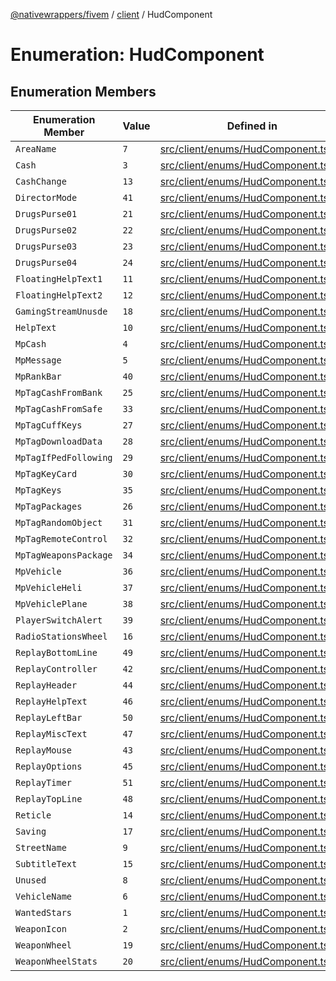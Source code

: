 [@nativewrappers/fivem](../../README.md) / [client](../README.md) / HudComponent

# Enumeration: HudComponent

## Enumeration Members

| Enumeration Member | Value | Defined in |
| ------ | ------ | ------ |
| `AreaName` | `7` | [src/client/enums/HudComponent.ts:8](https://github.com/nativewrappers/fivem/blob/9c9296849bd5d47a19ca095df40cd4686e165154/src/client/enums/HudComponent.ts#L8) |
| `Cash` | `3` | [src/client/enums/HudComponent.ts:4](https://github.com/nativewrappers/fivem/blob/9c9296849bd5d47a19ca095df40cd4686e165154/src/client/enums/HudComponent.ts#L4) |
| `CashChange` | `13` | [src/client/enums/HudComponent.ts:14](https://github.com/nativewrappers/fivem/blob/9c9296849bd5d47a19ca095df40cd4686e165154/src/client/enums/HudComponent.ts#L14) |
| `DirectorMode` | `41` | [src/client/enums/HudComponent.ts:42](https://github.com/nativewrappers/fivem/blob/9c9296849bd5d47a19ca095df40cd4686e165154/src/client/enums/HudComponent.ts#L42) |
| `DrugsPurse01` | `21` | [src/client/enums/HudComponent.ts:22](https://github.com/nativewrappers/fivem/blob/9c9296849bd5d47a19ca095df40cd4686e165154/src/client/enums/HudComponent.ts#L22) |
| `DrugsPurse02` | `22` | [src/client/enums/HudComponent.ts:23](https://github.com/nativewrappers/fivem/blob/9c9296849bd5d47a19ca095df40cd4686e165154/src/client/enums/HudComponent.ts#L23) |
| `DrugsPurse03` | `23` | [src/client/enums/HudComponent.ts:24](https://github.com/nativewrappers/fivem/blob/9c9296849bd5d47a19ca095df40cd4686e165154/src/client/enums/HudComponent.ts#L24) |
| `DrugsPurse04` | `24` | [src/client/enums/HudComponent.ts:25](https://github.com/nativewrappers/fivem/blob/9c9296849bd5d47a19ca095df40cd4686e165154/src/client/enums/HudComponent.ts#L25) |
| `FloatingHelpText1` | `11` | [src/client/enums/HudComponent.ts:12](https://github.com/nativewrappers/fivem/blob/9c9296849bd5d47a19ca095df40cd4686e165154/src/client/enums/HudComponent.ts#L12) |
| `FloatingHelpText2` | `12` | [src/client/enums/HudComponent.ts:13](https://github.com/nativewrappers/fivem/blob/9c9296849bd5d47a19ca095df40cd4686e165154/src/client/enums/HudComponent.ts#L13) |
| `GamingStreamUnusde` | `18` | [src/client/enums/HudComponent.ts:19](https://github.com/nativewrappers/fivem/blob/9c9296849bd5d47a19ca095df40cd4686e165154/src/client/enums/HudComponent.ts#L19) |
| `HelpText` | `10` | [src/client/enums/HudComponent.ts:11](https://github.com/nativewrappers/fivem/blob/9c9296849bd5d47a19ca095df40cd4686e165154/src/client/enums/HudComponent.ts#L11) |
| `MpCash` | `4` | [src/client/enums/HudComponent.ts:5](https://github.com/nativewrappers/fivem/blob/9c9296849bd5d47a19ca095df40cd4686e165154/src/client/enums/HudComponent.ts#L5) |
| `MpMessage` | `5` | [src/client/enums/HudComponent.ts:6](https://github.com/nativewrappers/fivem/blob/9c9296849bd5d47a19ca095df40cd4686e165154/src/client/enums/HudComponent.ts#L6) |
| `MpRankBar` | `40` | [src/client/enums/HudComponent.ts:41](https://github.com/nativewrappers/fivem/blob/9c9296849bd5d47a19ca095df40cd4686e165154/src/client/enums/HudComponent.ts#L41) |
| `MpTagCashFromBank` | `25` | [src/client/enums/HudComponent.ts:26](https://github.com/nativewrappers/fivem/blob/9c9296849bd5d47a19ca095df40cd4686e165154/src/client/enums/HudComponent.ts#L26) |
| `MpTagCashFromSafe` | `33` | [src/client/enums/HudComponent.ts:34](https://github.com/nativewrappers/fivem/blob/9c9296849bd5d47a19ca095df40cd4686e165154/src/client/enums/HudComponent.ts#L34) |
| `MpTagCuffKeys` | `27` | [src/client/enums/HudComponent.ts:28](https://github.com/nativewrappers/fivem/blob/9c9296849bd5d47a19ca095df40cd4686e165154/src/client/enums/HudComponent.ts#L28) |
| `MpTagDownloadData` | `28` | [src/client/enums/HudComponent.ts:29](https://github.com/nativewrappers/fivem/blob/9c9296849bd5d47a19ca095df40cd4686e165154/src/client/enums/HudComponent.ts#L29) |
| `MpTagIfPedFollowing` | `29` | [src/client/enums/HudComponent.ts:30](https://github.com/nativewrappers/fivem/blob/9c9296849bd5d47a19ca095df40cd4686e165154/src/client/enums/HudComponent.ts#L30) |
| `MpTagKeyCard` | `30` | [src/client/enums/HudComponent.ts:31](https://github.com/nativewrappers/fivem/blob/9c9296849bd5d47a19ca095df40cd4686e165154/src/client/enums/HudComponent.ts#L31) |
| `MpTagKeys` | `35` | [src/client/enums/HudComponent.ts:36](https://github.com/nativewrappers/fivem/blob/9c9296849bd5d47a19ca095df40cd4686e165154/src/client/enums/HudComponent.ts#L36) |
| `MpTagPackages` | `26` | [src/client/enums/HudComponent.ts:27](https://github.com/nativewrappers/fivem/blob/9c9296849bd5d47a19ca095df40cd4686e165154/src/client/enums/HudComponent.ts#L27) |
| `MpTagRandomObject` | `31` | [src/client/enums/HudComponent.ts:32](https://github.com/nativewrappers/fivem/blob/9c9296849bd5d47a19ca095df40cd4686e165154/src/client/enums/HudComponent.ts#L32) |
| `MpTagRemoteControl` | `32` | [src/client/enums/HudComponent.ts:33](https://github.com/nativewrappers/fivem/blob/9c9296849bd5d47a19ca095df40cd4686e165154/src/client/enums/HudComponent.ts#L33) |
| `MpTagWeaponsPackage` | `34` | [src/client/enums/HudComponent.ts:35](https://github.com/nativewrappers/fivem/blob/9c9296849bd5d47a19ca095df40cd4686e165154/src/client/enums/HudComponent.ts#L35) |
| `MpVehicle` | `36` | [src/client/enums/HudComponent.ts:37](https://github.com/nativewrappers/fivem/blob/9c9296849bd5d47a19ca095df40cd4686e165154/src/client/enums/HudComponent.ts#L37) |
| `MpVehicleHeli` | `37` | [src/client/enums/HudComponent.ts:38](https://github.com/nativewrappers/fivem/blob/9c9296849bd5d47a19ca095df40cd4686e165154/src/client/enums/HudComponent.ts#L38) |
| `MpVehiclePlane` | `38` | [src/client/enums/HudComponent.ts:39](https://github.com/nativewrappers/fivem/blob/9c9296849bd5d47a19ca095df40cd4686e165154/src/client/enums/HudComponent.ts#L39) |
| `PlayerSwitchAlert` | `39` | [src/client/enums/HudComponent.ts:40](https://github.com/nativewrappers/fivem/blob/9c9296849bd5d47a19ca095df40cd4686e165154/src/client/enums/HudComponent.ts#L40) |
| `RadioStationsWheel` | `16` | [src/client/enums/HudComponent.ts:17](https://github.com/nativewrappers/fivem/blob/9c9296849bd5d47a19ca095df40cd4686e165154/src/client/enums/HudComponent.ts#L17) |
| `ReplayBottomLine` | `49` | [src/client/enums/HudComponent.ts:50](https://github.com/nativewrappers/fivem/blob/9c9296849bd5d47a19ca095df40cd4686e165154/src/client/enums/HudComponent.ts#L50) |
| `ReplayController` | `42` | [src/client/enums/HudComponent.ts:43](https://github.com/nativewrappers/fivem/blob/9c9296849bd5d47a19ca095df40cd4686e165154/src/client/enums/HudComponent.ts#L43) |
| `ReplayHeader` | `44` | [src/client/enums/HudComponent.ts:45](https://github.com/nativewrappers/fivem/blob/9c9296849bd5d47a19ca095df40cd4686e165154/src/client/enums/HudComponent.ts#L45) |
| `ReplayHelpText` | `46` | [src/client/enums/HudComponent.ts:47](https://github.com/nativewrappers/fivem/blob/9c9296849bd5d47a19ca095df40cd4686e165154/src/client/enums/HudComponent.ts#L47) |
| `ReplayLeftBar` | `50` | [src/client/enums/HudComponent.ts:51](https://github.com/nativewrappers/fivem/blob/9c9296849bd5d47a19ca095df40cd4686e165154/src/client/enums/HudComponent.ts#L51) |
| `ReplayMiscText` | `47` | [src/client/enums/HudComponent.ts:48](https://github.com/nativewrappers/fivem/blob/9c9296849bd5d47a19ca095df40cd4686e165154/src/client/enums/HudComponent.ts#L48) |
| `ReplayMouse` | `43` | [src/client/enums/HudComponent.ts:44](https://github.com/nativewrappers/fivem/blob/9c9296849bd5d47a19ca095df40cd4686e165154/src/client/enums/HudComponent.ts#L44) |
| `ReplayOptions` | `45` | [src/client/enums/HudComponent.ts:46](https://github.com/nativewrappers/fivem/blob/9c9296849bd5d47a19ca095df40cd4686e165154/src/client/enums/HudComponent.ts#L46) |
| `ReplayTimer` | `51` | [src/client/enums/HudComponent.ts:52](https://github.com/nativewrappers/fivem/blob/9c9296849bd5d47a19ca095df40cd4686e165154/src/client/enums/HudComponent.ts#L52) |
| `ReplayTopLine` | `48` | [src/client/enums/HudComponent.ts:49](https://github.com/nativewrappers/fivem/blob/9c9296849bd5d47a19ca095df40cd4686e165154/src/client/enums/HudComponent.ts#L49) |
| `Reticle` | `14` | [src/client/enums/HudComponent.ts:15](https://github.com/nativewrappers/fivem/blob/9c9296849bd5d47a19ca095df40cd4686e165154/src/client/enums/HudComponent.ts#L15) |
| `Saving` | `17` | [src/client/enums/HudComponent.ts:18](https://github.com/nativewrappers/fivem/blob/9c9296849bd5d47a19ca095df40cd4686e165154/src/client/enums/HudComponent.ts#L18) |
| `StreetName` | `9` | [src/client/enums/HudComponent.ts:10](https://github.com/nativewrappers/fivem/blob/9c9296849bd5d47a19ca095df40cd4686e165154/src/client/enums/HudComponent.ts#L10) |
| `SubtitleText` | `15` | [src/client/enums/HudComponent.ts:16](https://github.com/nativewrappers/fivem/blob/9c9296849bd5d47a19ca095df40cd4686e165154/src/client/enums/HudComponent.ts#L16) |
| `Unused` | `8` | [src/client/enums/HudComponent.ts:9](https://github.com/nativewrappers/fivem/blob/9c9296849bd5d47a19ca095df40cd4686e165154/src/client/enums/HudComponent.ts#L9) |
| `VehicleName` | `6` | [src/client/enums/HudComponent.ts:7](https://github.com/nativewrappers/fivem/blob/9c9296849bd5d47a19ca095df40cd4686e165154/src/client/enums/HudComponent.ts#L7) |
| `WantedStars` | `1` | [src/client/enums/HudComponent.ts:2](https://github.com/nativewrappers/fivem/blob/9c9296849bd5d47a19ca095df40cd4686e165154/src/client/enums/HudComponent.ts#L2) |
| `WeaponIcon` | `2` | [src/client/enums/HudComponent.ts:3](https://github.com/nativewrappers/fivem/blob/9c9296849bd5d47a19ca095df40cd4686e165154/src/client/enums/HudComponent.ts#L3) |
| `WeaponWheel` | `19` | [src/client/enums/HudComponent.ts:20](https://github.com/nativewrappers/fivem/blob/9c9296849bd5d47a19ca095df40cd4686e165154/src/client/enums/HudComponent.ts#L20) |
| `WeaponWheelStats` | `20` | [src/client/enums/HudComponent.ts:21](https://github.com/nativewrappers/fivem/blob/9c9296849bd5d47a19ca095df40cd4686e165154/src/client/enums/HudComponent.ts#L21) |
